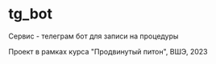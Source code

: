 # tg_bot
Сервис - телеграм бот для записи на процедуры

Проект в рамках курса "Продвинутый питон", ВШЭ, 2023


